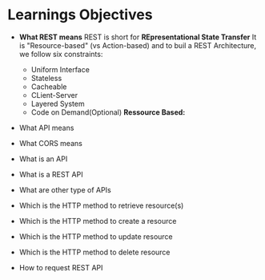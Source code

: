 # **Learnings Objectives**

- **What REST means**
	REST is short for **REpresentational State Transfer**
	It is "Resource-based" (vs Action-based) and to buil a REST Architecture, we follow six constraints:
	- Uniform Interface
	- Stateless
	- Cacheable
	- CLient-Server
	- Layered System
	- Code on Demand(Optional)
	**Ressource Based:**
		
	
- What API means
- What CORS means
- What is an API
- What is a REST API
- What are other type of APIs
- Which is the HTTP method to retrieve resource(s)
- Which is the HTTP method to create a resource
- Which is the HTTP method to update resource
- Which is the HTTP method to delete resource
- How to request REST API
